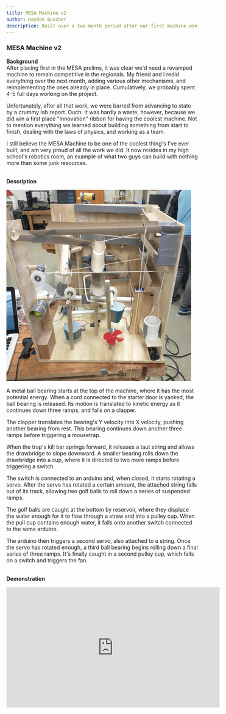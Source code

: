 ```yaml
---
title: MESA Machine v2
author: Hayden Buscher
description: Built over a two-month period after our first machine won prelims. Heavily upgraded.
---
```


### MESA Machine v2
**Background**  
After placing first in the MESA prelims, it was clear we'd need a revamped machine to remain competitive in the regionals. My friend and I redid everything over the next month, adding various other mechanisms, and reimplementing the ones already in place. Cumulatively, we probably spent 4-5 full days working on the project.

Unfortunately, after all that work, we were barred from advancing to state by a crummy lab report. Ouch. It was hardly a waste, however, because we did win a first place "Innovation" ribbon for having the coolest machine. Not to mention everything we learned about building something from start to finish, dealing with the laws of physics, and working as a team.

I still believe the MESA Machine to be one of the coolest thing's I've ever built, and am very proud of all the work we did. It now resides in my high school's robotics room, an example of what two guys can build with nothing more than some junk resources.<br><br>

**Description**  

![Photo of the MESA Machine](/projects/img/mesamachine2_pic.png)

A metal ball bearing starts  at the top of the machine, where it has the most potential energy. When a cord connected to the starter door is yanked, the ball bearing is released. Its motion is translated to kinetic energy as it continues down three ramps, and falls on a clapper.

The clapper translates the bearing's Y velocity into X velocity, pushing another bearing from rest. This bearing continues down another three ramps before triggering a mousetrap.

When the trap's kill bar springs forward, it releases a taut string and allows the drawbridge to slope downward. A smaller bearing rolls down the drawbridge into a cup, where it is directed to two more ramps before triggering a switch.

The switch is connected to an arduino and, when closed, it starts rotating a servo. After the servo has rotated a certain amount, the attached string falls out of its track, allowing two golf balls to roll down a series of suspended ramps.

The golf balls are caught at the bottom by reservoir, where they displace the water enough for it to flow through a straw and into a pulley cup. When the pull cup contains enough water, it falls onto another switch connected to the same arduino.

The arduino then triggers a second servo, also attached to a string. Once the servo has rotated enough, a third ball bearing begins rolling down a final series of three ramps. It's finally caught in a second pulley cup, which falls on a switch and triggers the fan.
<br><br>

**Demonstration**  
<div class="margins"><iframe width="560" height="315" src="https://www.youtube.com/embed/4zO2yu9cypk" title="YouTube video player" frameborder="0" allow="accelerometer; autoplay; clipboard-write; encrypted-media; gyroscope; picture-in-picture; web-share" allowfullscreen></iframe></div>

